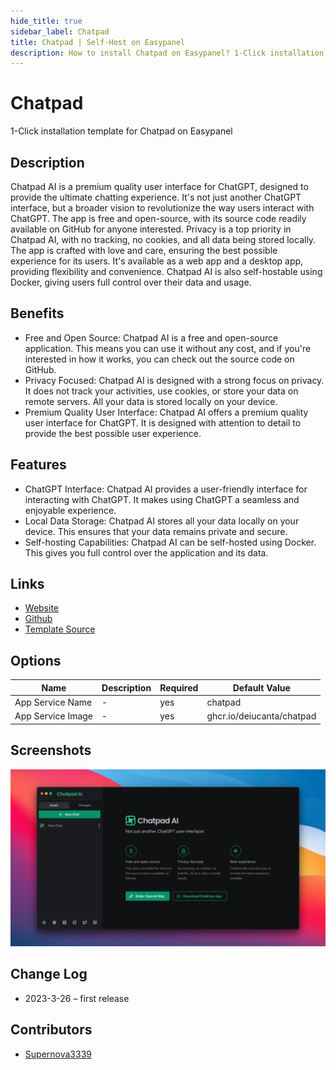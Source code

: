 ```yaml
---
hide_title: true
sidebar_label: Chatpad
title: Chatpad | Self-Host on Easypanel
description: How to install Chatpad on Easypanel? 1-Click installation template for Chatpad on Easypanel
---
```


<!-- generated -->

# Chatpad

1-Click installation template for Chatpad on Easypanel

## Description

Chatpad AI is a premium quality user interface for ChatGPT, designed to provide the ultimate chatting experience. It&#39;s not just another ChatGPT interface, but a broader vision to revolutionize the way users interact with ChatGPT. The app is free and open-source, with its source code readily available on GitHub for anyone interested. Privacy is a top priority in Chatpad AI, with no tracking, no cookies, and all data being stored locally. The app is crafted with love and care, ensuring the best possible experience for its users. It&#39;s available as a web app and a desktop app, providing flexibility and convenience. Chatpad AI is also self-hostable using Docker, giving users full control over their data and usage.

## Benefits

- Free and Open Source: Chatpad AI is a free and open-source application. This means you can use it without any cost, and if you're interested in how it works, you can check out the source code on GitHub.
- Privacy Focused: Chatpad AI is designed with a strong focus on privacy. It does not track your activities, use cookies, or store your data on remote servers. All your data is stored locally on your device.
- Premium Quality User Interface: Chatpad AI offers a premium quality user interface for ChatGPT. It is designed with attention to detail to provide the best possible user experience.

## Features

- ChatGPT Interface: Chatpad AI provides a user-friendly interface for interacting with ChatGPT. It makes using ChatGPT a seamless and enjoyable experience.
- Local Data Storage: Chatpad AI stores all your data locally on your device. This ensures that your data remains private and secure.
- Self-hosting Capabilities: Chatpad AI can be self-hosted using Docker. This gives you full control over the application and its data.

## Links

- [Website](https://chatpad.ai)
- [Github](https://github.com/deiucanta/chatpad)
- [Template Source](https://github.com/easypanel-io/templates/tree/main/templates/chatpad)

## Options

Name | Description | Required | Default Value
-|-|-|-
App Service Name | - | yes | chatpad
App Service Image | - | yes | ghcr.io/deiucanta/chatpad

## Screenshots

![Chatpad Screenshot](./assets/screenshot.png)

## Change Log

- 2023-3-26 – first release

## Contributors

- [Supernova3339](https://github.com/Supernova3339)
